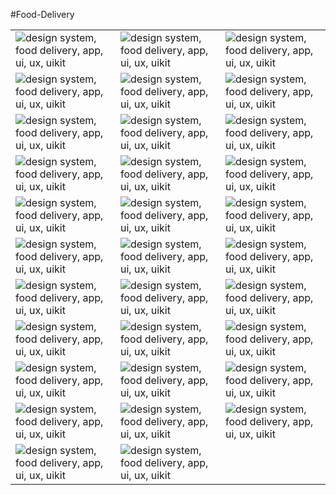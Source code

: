 
#Food-Delivery


<table>
    <tr>
      <td><img src="https://d33wubrfki0l68.cloudfront.net/0d86a1ae157881cfdf46cf1cb06f52ba776ab1c1/98cbd/images/demo/fooddelivery/food-delivery1.png" class="img-fluid rounded work-image" alt="design system, food delivery, app, ui, ux, uikit"></td> 
      <td><img src="https://d33wubrfki0l68.cloudfront.net/133facaeaaa8292054a818d99a7ec9866adf9d97/c639f/images/demo/fooddelivery/food-delivery2.png" class="img-fluid rounded work-image" alt="design system, food delivery, app, ui, ux, uikit"></td> 
      <td><img src="https://d33wubrfki0l68.cloudfront.net/e627e5b48292ee20bf735b2351504122e4a8c0ce/25390/images/demo/fooddelivery/food-delivery3.png" class="img-fluid rounded work-image" alt="design system, food delivery, app, ui, ux, uikit"></td> 
    </tr>
    <tr>
      <td><img src="https://d33wubrfki0l68.cloudfront.net/bd8c1134636ef2544e8465ef974c6e5767ff11de/6183b/images/demo/fooddelivery/food-delivery4.png" class="img-fluid rounded work-image" alt="design system, food delivery, app, ui, ux, uikit"></td> 
      <td><img src="https://d33wubrfki0l68.cloudfront.net/76e5829a7cc6e025d9c8eecc145ae7e8c8dc60f7/dc6c9/images/demo/fooddelivery/food-delivery5.png" class="img-fluid rounded work-image" alt="design system, food delivery, app, ui, ux, uikit"></td> 
      <td><img src="https://d33wubrfki0l68.cloudfront.net/56a6e9a2f1e50c373624d1844cc30ee3a817c964/1df08/images/demo/fooddelivery/food-delivery6.png" class="img-fluid rounded work-image" alt="design system, food delivery, app, ui, ux, uikit"></td> 
    </tr>
    <tr>
      <td><img src="https://d33wubrfki0l68.cloudfront.net/d592e7e900655ffd99b28a01c359401d5fccd08b/6f582/images/demo/fooddelivery/food-delivery7.png" class="img-fluid rounded work-image" alt="design system, food delivery, app, ui, ux, uikit"></td> 
      <td><img src="https://d33wubrfki0l68.cloudfront.net/b2df447c59ac47681aa5db998c6da1542f878436/10bea/images/demo/fooddelivery/food-delivery8.png" class="img-fluid rounded work-image" alt="design system, food delivery, app, ui, ux, uikit"></td> 
      <td><img src="https://d33wubrfki0l68.cloudfront.net/3d8072a76bc61136e4ecf47f66d535b3d2194d6b/ddcdb/images/demo/fooddelivery/food-delivery9.png" class="img-fluid rounded work-image" alt="design system, food delivery, app, ui, ux, uikit"></td> 
    </tr>
    <tr>
      <td><img src="https://d33wubrfki0l68.cloudfront.net/c6d1a9cd2beb6db142c9b8fe3227aa1d56b126e8/941d0/images/demo/fooddelivery/food-delivery10.png" class="img-fluid rounded work-image" alt="design system, food delivery, app, ui, ux, uikit"></td> 
      <td><img src="https://d33wubrfki0l68.cloudfront.net/9b607c86689cdfa8b203c8577565a75b5246fc40/28613/images/demo/fooddelivery/food-delivery11.png" class="img-fluid rounded work-image" alt="design system, food delivery, app, ui, ux, uikit"></td> 
      <td><img src="https://d33wubrfki0l68.cloudfront.net/7dcbad09a0a23ae3f669832739257f71376d87f4/6dc27/images/demo/fooddelivery/food-delivery12.png" class="img-fluid rounded work-image" alt="design system, food delivery, app, ui, ux, uikit"></td> 
    </tr>
    <tr>
      <td><img src="https://d33wubrfki0l68.cloudfront.net/711119563ee3215ae8872f2dc11366ec75696937/b5a3b/images/demo/fooddelivery/food-delivery13.png" class="img-fluid rounded work-image" alt="design system, food delivery, app, ui, ux, uikit"></td> 
      <td><img src="https://d33wubrfki0l68.cloudfront.net/5c6a667fe3c8dcb5086fe264de1e50d52da6bece/c8300/images/demo/fooddelivery/food-delivery14.png" class="img-fluid rounded work-image" alt="design system, food delivery, app, ui, ux, uikit"></td> 
      <td><img src="https://d33wubrfki0l68.cloudfront.net/9f1ebd3ba7d0e7d83859708b6f6f890bca51ccfe/964d8/images/demo/fooddelivery/food-delivery15.png" class="img-fluid rounded work-image" alt="design system, food delivery, app, ui, ux, uikit"></td> 
    </tr>
    <tr>
      <td><img src="https://d33wubrfki0l68.cloudfront.net/2af56f1ce489897f343a01168040dab7ad4c3096/0831f/images/demo/fooddelivery/food-delivery16.png" class="img-fluid rounded work-image" alt="design system, food delivery, app, ui, ux, uikit"></td> 
      <td><img src="https://d33wubrfki0l68.cloudfront.net/33e8f2dc184faa2dd1639a4f1ed643b75de62f4e/90aec/images/demo/fooddelivery/food-delivery17.png" class="img-fluid rounded work-image" alt="design system, food delivery, app, ui, ux, uikit"></td> 
      <td><img src="https://d33wubrfki0l68.cloudfront.net/3fce5f2c01a9a293b7f83154b0e90c04e8ab1125/0e005/images/demo/fooddelivery/food-delivery18.png" class="img-fluid rounded work-image" alt="design system, food delivery, app, ui, ux, uikit"></td> 
    </tr>
    <tr>
      <td><img src="https://d33wubrfki0l68.cloudfront.net/0d5ef3aa6963fb876e285e45a3b80486bc413418/72d3f/images/demo/fooddelivery/food-delivery19.png" class="img-fluid rounded work-image" alt="design system, food delivery, app, ui, ux, uikit"></td> 
      <td><img src="https://d33wubrfki0l68.cloudfront.net/f089cc893be4f3849ff1623014a92e4856e93c6e/d3948/images/demo/fooddelivery/food-delivery20.png" class="img-fluid rounded work-image" alt="design system, food delivery, app, ui, ux, uikit"></td> 
      <td><img src="https://d33wubrfki0l68.cloudfront.net/88f5af944b0abfe957cec095f80ea20761899553/77718/images/demo/fooddelivery/food-delivery21.png" class="img-fluid rounded work-image" alt="design system, food delivery, app, ui, ux, uikit"></td> 
    </tr>
    <tr>
      <td><img src="https://d33wubrfki0l68.cloudfront.net/e388be69028795f52249f927a016e7b20cab4a94/58493/images/demo/fooddelivery/food-delivery22.png" class="img-fluid rounded work-image" alt="design system, food delivery, app, ui, ux, uikit"></td> 
      <td><img src="https://d33wubrfki0l68.cloudfront.net/1dfddb72887272fd743dc39d103c66e2c976d79b/aac5b/images/demo/fooddelivery/food-delivery23.png" class="img-fluid rounded work-image" alt="design system, food delivery, app, ui, ux, uikit"></td> 
      <td><img src="https://d33wubrfki0l68.cloudfront.net/8ecc29c10a03814ada924fe92fbaaa1d711489c8/07653/images/demo/fooddelivery/food-delivery24.png" class="img-fluid rounded work-image" alt="design system, food delivery, app, ui, ux, uikit"></td> 
    </tr>
    <tr>
      <td><img src="https://d33wubrfki0l68.cloudfront.net/a36172f25deb88e75056f848f9b3a266025b0f8d/7ad22/images/demo/fooddelivery/food-delivery25.png" class="img-fluid rounded work-image" alt="design system, food delivery, app, ui, ux, uikit"></td> 
      <td><img src="https://d33wubrfki0l68.cloudfront.net/23451f4d5b5dfa0b5e014352d500854f25deacbb/3a108/images/demo/fooddelivery/food-delivery26.png" class="img-fluid rounded work-image" alt="design system, food delivery, app, ui, ux, uikit"></td> 
      <td><img src="https://d33wubrfki0l68.cloudfront.net/a3e11a4bef5d16199eb75ad0a4b4a51b248ec34f/ba009/images/demo/fooddelivery/food-delivery27.png" class="img-fluid rounded work-image" alt="design system, food delivery, app, ui, ux, uikit"></td> 
    </tr>
    <tr>
      <td><img src="https://d33wubrfki0l68.cloudfront.net/0a2232d58cf8a30af14850d5144b30100f56f1ce/9e952/images/demo/fooddelivery/food-delivery28.png" class="img-fluid rounded work-image" alt="design system, food delivery, app, ui, ux, uikit"></td> 
      <td><img src="https://d33wubrfki0l68.cloudfront.net/c50b360131f437e36912c2146a1bb624de897b01/357cc/images/demo/fooddelivery/food-delivery29.png" class="img-fluid rounded work-image" alt="design system, food delivery, app, ui, ux, uikit"></td> 
      <td><img src="https://d33wubrfki0l68.cloudfront.net/4ad01e35b8d94f55066e4e8cc0f00a673008412b/eee1a/images/demo/fooddelivery/food-delivery30.png" class="img-fluid rounded work-image" alt="design system, food delivery, app, ui, ux, uikit"></td> 
    </tr>
    <tr>
      <td><img src="https://d33wubrfki0l68.cloudfront.net/23f87b6c18dd45556bd352d02fc7c227bd993a1e/3d7a7/images/demo/fooddelivery/food-delivery31.png" class="img-fluid rounded work-image" alt="design system, food delivery, app, ui, ux, uikit"></td> 
      <td><img src="https://d33wubrfki0l68.cloudfront.net/bbfe9bbd519840387593422c87cef4e3aaf03e0a/7d577/images/demo/fooddelivery/food-delivery32.png" class="img-fluid rounded work-image" alt="design system, food delivery, app, ui, ux, uikit"></td> 
      <td> </td> 
    </tr>
</table>
